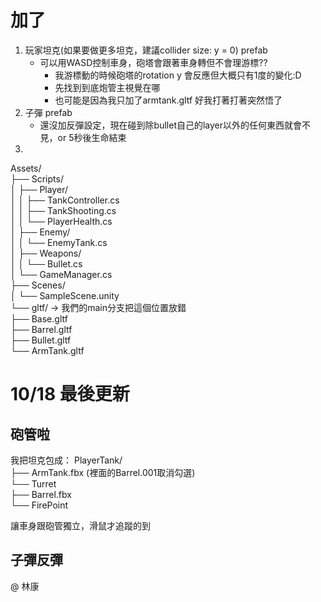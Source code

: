 # 加了
1. 玩家坦克(如果要做更多坦克，建議collider size: y = 0) prefab
   * 可以用WASD控制車身，砲塔會跟著車身轉但不會理游標??
     * 我游標動的時候砲塔的rotation y 會反應但大概只有1度的變化:D
     * 先找到到底炮管主視覺在哪
     * 也可能是因為我只加了armtank.gltf 好我打著打著突然悟了
2. 子彈 prefab
   * 還沒加反彈設定，現在碰到除bullet自己的layer以外的任何東西就會不見，or 5秒後生命結束
3. 
Assets/  
├── Scripts/  
│   ├── Player/  
│   │   ├── TankController.cs  
│   │   ├── TankShooting.cs  
│   │   └── PlayerHealth.cs  
│   ├── Enemy/  
│   │   └── EnemyTank.cs  
│   ├── Weapons/  
│   │   └── Bullet.cs  
│   └── GameManager.cs  
├── Scenes/  
│   └── SampleScene.unity  
└── gltf/ $\to$ 我們的main分支把這個位置放錯  
    ├── Base.gltf  
    ├── Barrel.gltf  
    ├── Bullet.gltf  
    └── ArmTank.gltf  

# 10/18 最後更新
## 砲管啦
我把坦克包成：
PlayerTank/  
├── ArmTank.fbx (裡面的Barrel.001取消勾選)  
└── Turret  
    ├── Barrel.fbx  
    └── FirePoint  

讓車身跟砲管獨立，滑鼠才追蹤的到

## 子彈反彈
@ 林康
